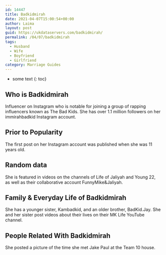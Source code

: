 ```yaml
---
id: 14447
title: Badkidmirah
date: 2021-04-07T15:00:54+00:00
author: Laima
layout: post
guid: https://ukdataservers.com/badkidmirah/
permalink: /04/07/badkidmirah
tags:
  - Husband
  - Wife
  - Boyfriend
  - Girlfriend
category: Marriage Guides
---
```


* some text
{: toc}


## Who is Badkidmirah
                  
                  
                  
Influencer on Instagram who is notable for joining a group of rapping influencers known as The Bad Kids. She has over 1.1 million followers on her immirahbadkid Instagram account.
                  
              
            
              
            
                
                
                
## Prior to Popularity
                  
                  
                  
The first post on her Instagram account was published when she was 11 years old.
                  
              
            
              
            
                
                
                
## Random data
                  
                  
                  
She is featured in videos on the channels of Life of Jaliyah and Young 22, as well as their collaborative account FunnyMike&Jaliyah.
                  
              
            
              
            
                
                
                
## Family & Everyday Life of Badkidmirah
                  
                  
                  
She has a younger sister, Kambadkid, and an older brother, BadKid.Jay. She and her sister post videos about their lives on their MK Life YouTube channel.
                  
              
            
              
            
                
                
                
## People Related With Badkidmirah
                  
                  
                  
She posted a picture of the time she met Jake Paul at the Team 10 house.
                  
              
            
              
            
                
              
            
              
              
            
            
              
            
          
          
          